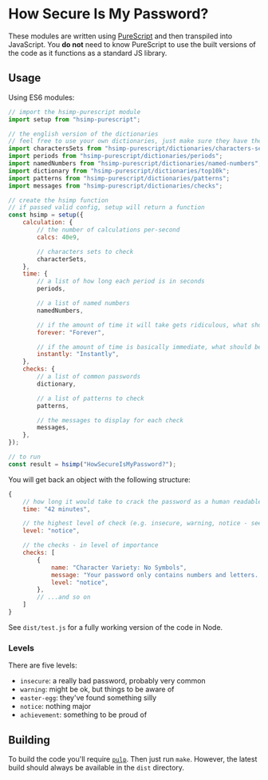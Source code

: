 # How Secure Is My Password?

These modules are written using [PureScript](http://www.purescript.org) and then transpiled into JavaScript. You **do not** need to know PureScript to use the built versions of the code as it functions as a standard JS library.

## Usage

Using ES6 modules:

```javascript
// import the hsimp-purescript module
import setup from "hsimp-purescript";

// the english version of the dictionaries
// feel free to use your own dictionaries, just make sure they have the same format
import charactersSets from "hsimp-purescript/dictionaries/characters-sets";
import periods from "hsimp-purescript/dictionaries/periods";
import namedNumbers from "hsimp-purescript/dictionaries/named-numbers";
import dictionary from "hsimp-purescript/dictionaries/top10k";
import patterns from "hsimp-purescript/dictionaries/patterns";
import messages from "hsimp-purescript/dictionaries/checks";

// create the hsimp function
// if passed valid config, setup will return a function
const hsimp = setup({
    calculation: {
        // the number of calculations per-second
        calcs: 40e9,

        // characters sets to check
        characterSets,
    },
    time: {
        // a list of how long each period is in seconds
        periods,

        // a list of named numbers
        namedNumbers,

        // if the amount of time it will take gets ridiculous, what should be displayed
        forever: "Forever",

        // if the amount of time is basically immediate, what should be displayed
        instantly: "Instantly",
    },
    checks: {
        // a list of common passwords
        dictionary,

        // a list of patterns to check
        patterns,

        // the messages to display for each check
        messages,
    },
});

// to run
const result = hsimp("HowSecureIsMyPassword?");
```

You will get back an object with the following structure:

```javascript
{
    // how long it would take to crack the password as a human readable string
    time: "42 minutes",

    // the highest level of check (e.g. insecure, warning, notice - see below)
    level: "notice",

    // the checks - in level of importance
    checks: [
        {
            name: "Character Variety: No Symbols",
            message: "Your password only contains numbers and letters. Adding a symbol can make your password more secure. Don\'t forget you can often use spaces in passwords.",
            level: "notice",
        },
        // ...and so on
    ]
}
```

See `dist/test.js` for a fully working version of the code in Node.

### Levels

There are five levels:

- `insecure`: a really bad password, probably very common
- `warning`: might be ok, but things to be aware of
- `easter-egg`: they've found something silly
- `notice`: nothing major
- `achievement`: something to be proud of


## Building

To build the code you'll require [`pulp`](https://www.npmjs.com/package/pulp). Then just run `make`.  However, the latest build should always be available in the `dist` directory.
